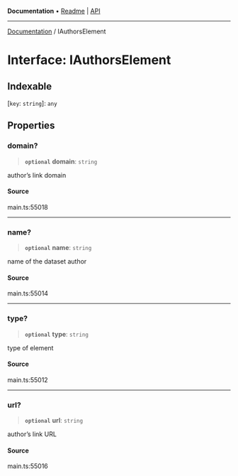 **Documentation** • [Readme](../README.md) \| [API](../globals.md)

***

[Documentation](../README.md) / IAuthorsElement

# Interface: IAuthorsElement

## Indexable

 \[`key`: `string`\]: `any`

## Properties

### domain?

> **`optional`** **domain**: `string`

author’s link domain

#### Source

main.ts:55018

***

### name?

> **`optional`** **name**: `string`

name of the dataset author

#### Source

main.ts:55014

***

### type?

> **`optional`** **type**: `string`

type of element

#### Source

main.ts:55012

***

### url?

> **`optional`** **url**: `string`

author’s link URL

#### Source

main.ts:55016
